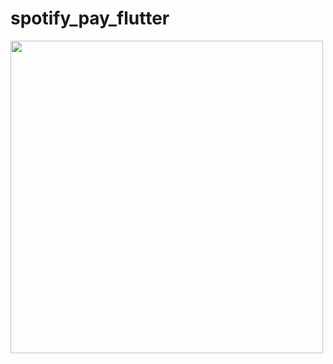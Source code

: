 # spotify_pay_flutter

<img src="https://www.11sf.site/static/media/spotify_flutter.6fa37f66.jpg" height="500px">


